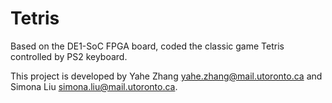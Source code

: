 # Tetris
Based on the DE1-SoC FPGA board, coded the classic game Tetris controlled by PS2 keyboard.

This project is developed by Yahe Zhang yahe.zhang@mail.utoronto.ca and Simona Liu simona.liu@mail.utoronto.ca.
